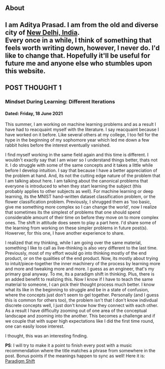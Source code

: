## About

I am Aditya Prasad. I am from the old and diverse city of [New Delhi, India](https://en.wikipedia.org/wiki/New_Delhi).  
Every once in a while, I think of something that feels worth writing down, however, I never do. I'd like to change that. Hopefully it'll be useful for future me and anyone else who stumbles upon this website.  
--

## POST THOUGHT 1
### Mindset During Learning: Different Iterations
#### Dated: Friday, 18 June 2021


This summer, I am working on machine learning problems and as a result I have had to reacquaint myself with 
the literature. I say reacquaint because I have worked on it before. Like several others at my college, I too
fell for the hype in the beginning of my sophomore year which led me down a few rabbit holes before the interest 
eventually vanished.

I find myself working in the same field again and this time is different. I wouldn't exactly say that I am wiser so I understand things better, thats not it. I do struggle with some of the same concepts and it takes a little while before I develop intuition. I say that because I have a better appreciation of the problem at hand. And, its not the cutting edge nature of the problem that I am talking about here. I am talking about the canonical problems that everyone is introduced to when they start learning the subject (this probably applies to other subjects as well). For machine learning or deep learning, its the MNIST hand-written dataset classification problem, or the flower classification problem. Previously, I shrugged them as 'too basic, give me something more complex so I can change the world', now I realize that sometimes its the simplest of problems that one should spend considerable amount of their time on before they move on to more complex ones. The shift in attitude does seem to play a part here. I'd share some of the learning from working on these simpler problems in future post(s). Howerver, for this one, I have another experience to share. 

I realized that my thinking, while I am going over the same material, something I like to call as live-thinking is also very different to the last time. Previously, most of my effort would go into thinking mostly of the end product, or on the qualities of the end product. Now, its mostly about trying to intuit/piece-together the inner machinery of the process by learning more and more and tweaking more and more. I guess as an engineer, that's my primary goal anyway. To me, its a paradigm shift in thinking. Plus, there is an added benefit to realizing this. Now I know if I have to teach the same material to someone, I can pick their thought process much better. I know what its like in the beginning to struggle and be in a state of confusion, where the concepts just don't seem to gel together. Personally (and I guess this is common for others too), the problem isn't that I don't know indivdual discrete concepts well, I just don't know how they connect with each other. As a result I have difficulty zooming out of one area of the conceptual landscape and zooming into the another. This becomes a challenge and if we couple that with super high expectations like I did the first time round, one can easily loose interest. 

I thought, this was an interesting finding. 

**PS**: I will try to make it a point to finish every post with a music recommendation where the title matches a phrase from somewhere in the post. Bonus points if the meanings happen to sync as well! Here it is: [Paradigm Shift](https://www.youtube.com/watch?v=Vi2IQNs8hlE)

